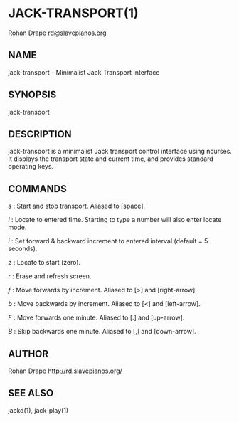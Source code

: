JACK-TRANSPORT(1)
=================
Rohan Drape <rd@slavepianos.org>


NAME
----
jack-transport - Minimalist Jack Transport Interface

SYNOPSIS
--------
jack-transport

DESCRIPTION
-----------
jack-transport is a minimalist Jack transport control interface using
ncurses.  It displays the transport state and current time, and
provides standard operating keys.

COMMANDS
--------
*s*
:   Start and stop transport.  Aliased to [space].

*l*
:   Locate  to  entered  time.   Starting to type a number will also
    enter locate mode.

*i*
:   Set forward & backward increment to entered interval (default = 5 seconds).

*z*
:   Locate to start (zero).

*r*
:   Erase and refresh screen.

*f*
:   Move forwards by increment.  Aliased to [>] and [right-arrow].

*b*
:   Move backwards by increment.  Aliased to [<] and [left-arrow].

*F*
:   Move forwards one minute.  Aliased to [.] and [up-arrow].

*B*
:   Skip backwards one minute.  Aliased to [,] and [down-arrow].

AUTHOR
------
Rohan Drape <http://rd.slavepianos.org/>

SEE ALSO
--------
jackd(1), jack-play(1)
